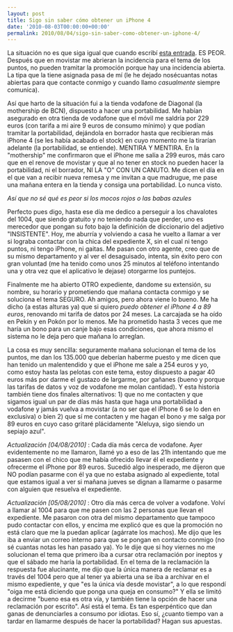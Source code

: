 ```yaml
---
layout: post
title: Sigo sin saber cómo obtener un iPhone 4
date: '2010-08-03T00:00:00+00:00'
permalink: 2010/08/04/sigo-sin-saber-como-obtener-un-iphone-4/
---
```

La situación no es que siga igual que cuando escribí [esta entrada](http://resistancefutile.com/2010/08/01/no-se-de-que-manera-voy-a-conseguir-el-iphone-4/). ES PEOR. Después que en movistar me abrieran la incidencia para el tema de los puntos, no pueden tramitar la promoción porque hay una incidencia abierta. La tipa que la tiene asignada pasa de mí (le he dejado nosécuantas notas abiertas para que contacte conmigo y cuando llamo _casualmente_ siempre comunica). 

Así que harto de la situación fui a la tienda vodafone de Diagonal (la mothership de BCN), dispuesto a hacer una portabilidad. Me habían asegurado en otra tienda de vodafone que el móvil me saldría por 229 euros (con tarifa a mi aire 9 euros de consumo mínimo) y que podían tramitar la portabilidad, dejándola en borrador hasta que recibieran más iPhone 4 (se les había acabado el stock) en cuyo momento me la tirarían adelante (la portabilidad, se entiende). MENTIRA Y MENTIRA. En la "mothership" me confirmaron que el iPhone me salía a 299 euros, más caro que en el renove de movistar y que al no tener en stock no pueden hacer la portabilidad, ni el borrador, NI LA "O" CON UN CANUTO. Me dicen el día en el que van a recibir nueva remesa y me invitan a que madrugue, me pase una mañana entera en la tienda y consiga una portabilidad. Lo nunca visto.

*Así que no sé qué es peor si los mocos rojos o las babas azules*

Perfecto pues digo, hasta ese día me dedico a perseguir a los chavalotes del 1004, que siendo gratuito y no teniendo nada que perder, uno es merecedor que pongan su foto bajo la definición de diccionario del adjetivo "INSISTENTE". Hoy, me aburría y volviendo a casa he vuelto a llamar a ver si lograba contactar con la chica del expediente X, sin el cual ni tengo puntos, ni tengo iPhone, ni gaitas. Me pasan con otro agente, creo que de su mismo departamento y al ver el desaguisado, intenta, sin éxito pero con gran voluntad (me ha tenido como unos 25 minutos al teléfono intentando una y otra vez que el aplicativo le dejase) otorgarme los puntejos.

Finalmente me ha abierto OTRO expediente, dandome su extensión, su nombre, su horario y prometiendo que mañana contacta conmigo y se soluciona el tema SEGURO. Ah amigos, pero ahora viene lo bueno. Me ha dicho (a estas alturas ya) que si quiero *puedo obtener el iPhone 4 a 89 euros*, renovando mi tarifa de datos por 24 meses. La carcajada se ha oído en Pekín y en Pokón por lo menos. Me ha prometido hasta 3 veces que me haría un bono para un canje bajo esas condiciones, que ahora mismo el sistema no le deja pero que mañana lo arreglan.

La cosa es muy sencilla: seguramente mañana solucionan el tema de los puntos, me dan los 135.000 que deberían haberme puesto y me dicen que han tenido un malentendido y que el iPhone me sale a 254 euros y yo, como estoy hasta las pelotas con este tema, estoy dispuesto a pagar 40 euros más por darme el gustazo de largarme, por gañanes (bueno y porque las tarifas de datos y voz de vodafone me molan cantidad). Y esta historia también tiene dos finales alternativos: 1) que no me contacten y que sigamos igual un par de días más hasta que haga una portabilidad a vodafone y jamás vuelva a movistar (a no ser que el iPhone 6 se lo den en exclusiva) o bien 2) que sí me contacten y me hagan el bono y me salga por 89 euros en cuyo caso gritaré plácidamente "Aleluya, sigo siendo un sepiajo azul".

*Actualización [04/08/2010]* : Cada día más cerca de vodafone. Ayer evidentemente no me llamaron, llamé yo a eso de las 21h intentando que me pasasen con el chico que me había ofrecido llevar él el expediente y ofrecerme el iPhone por 89 euros. Sucedió algo inesperado, me dijeron que NO podían pasarme con él ya que no estaba asignado al expediente, total que estamos igual a ver si mañana jueves se dignan a llamarme o pasarme con alguien que resuelva el expediente.

*Actualización [05/08/2010]* : Otro día más cerca de volver a vodafone. Volví a llamar al 1004 para que me pasen con las 2 personas que llevan el expediente. Me pasaron con otra del mismo departamento que tampoco pudo contactar con ellos, y encima me explicó que es que la promoción no está claro que me la puedan aplicar (agárrate los machos). Me dijo que les iba a enviar un correo interno para que se pongan en contacto conmigo (no sé cuantas notas les han pasado ya). Yo le dije que si hoy viernes no me solucionan el tema que primero iba a cursar otra reclamación por ineptos y que el sábado me haría la portabilidad. En el tema de la reclamación la respuesta fue alucinante, me dijo que la única manera de reclamar es a través del 1004 pero que al tener ya abierta una se iba a archivar en el mismo expediente, y que "es la única vía desde movistar", a lo que respondí "oiga me está diciendo que ponga una queja en consumo?" Y ella se limitó a decirme "bueno esa es otra vía, y también tiene la opción de hacer una reclamación por escrito". Así está el tema. Es tan esperpéntico que dan ganas de denunciarles a consumo por idiotas. Eso sí, ¿cuanto tiempo van a tardar en llamarme después de hacer la portabilidad? Hagan sus apuestas.
